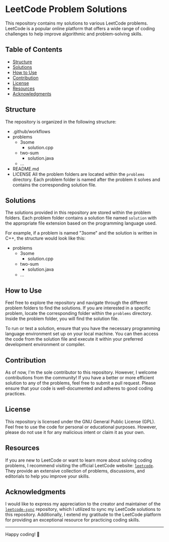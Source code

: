 # LeetCode Problem Solutions

This repository contains my solutions to various LeetCode problems. LeetCode is a popular online platform that offers a wide range of coding challenges to help improve algorithmic and problem-solving skills.

## Table of Contents
- [Structure](#structure)
- [Solutions](#solutions)
- [How to Use](#how-to-use)
- [Contribution](#contribution)
- [License](#license)
- [Resources](#resources)
- [Acknowledgments](#acknowledgments)

## Structure

The repository is organized in the following structure:
- .github/workflows
- problems
  - 3some
    - solution.cpp
  - two-sum
    - solution.java
  - ...
- README.md
- LICENSE 
All the problem folders are located within the `problems` directory. Each problem folder is named after the problem it solves and contains the corresponding solution file.

## Solutions

The solutions provided in this repository are stored within the problem folders. Each problem folder contains a solution file named `solution` with the appropriate file extension based on the programming language used.

For example, if a problem is named "3some" and the solution is written in C++, the structure would look like this:
- problems
  - 3some
    - solution.cpp
  - two-sum
    - solution.java
  - ...



## How to Use

Feel free to explore the repository and navigate through the different problem folders to find the solutions. If you are interested in a specific problem, locate the corresponding folder within the `problems` directory. Inside the problem folder, you will find the solution file.

To run or test a solution, ensure that you have the necessary programming language environment set up on your local machine. You can then access the code from the solution file and execute it within your preferred development environment or compiler.

## Contribution

As of now, I'm the sole contributor to this repository. However, I welcome contributions from the community! If you have a better or more efficient solution to any of the problems, feel free to submit a pull request. Please ensure that your code is well-documented and adheres to good coding practices.

## License

This repository is licensed under the GNU General Public License (GPL). Feel free to use the code for personal or educational purposes. However, please do not use it for any malicious intent or claim it as your own.

## Resources

If you are new to LeetCode or want to learn more about solving coding problems, I recommend visiting the official LeetCode website: [`leetcode`](https://leetcode.com/). They provide an extensive collection of problems, discussions, and editorials to help you improve your skills.

## Acknowledgments

I would like to express my appreciation to the creator and maintainer of the [`leetcode-sync`](https://github.com/joshcai/leetcode-sync) repository, which I utilized to sync my LeetCode solutions to this repository. Additionally, I extend my gratitude to the LeetCode platform for providing an exceptional resource for practicing coding skills.

---

Happy coding! 🚀
